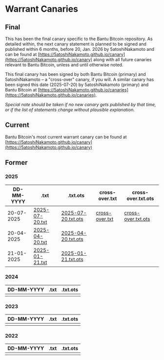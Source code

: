 # Warrant Canaries

## Final

This has been the final canary specific to the Bantu Bitcoin repository. As detailed within, the next canary statement is planned to be signed and published within 6 months, before 20, Jan. 2026 by 5atoshiNakamoto and can be found at [https://5atoshiNakamoto.github.io/canary](https://5atoshiNakamoto.github.io/canary) along with all future canaries relevant to Bantu Bitcoin, unless and until otherwise noted. 

This final canary has been signed by both Bantu Bitcoin (primary) and 5atoshiNakamoto – a "cross-over" canary, if you will. A similar canary has been signed this date (2025-07-20) by 5atoshiNakamoto (primary) and Bantu Bitcoin at [https://5atoshiNakamoto.github.io/canaries](https://5atoshiNakamoto.github.io/canaries).

*Special note should be taken if no new canary gets published by that time, or if the list of statements change without plausible explanation.*

## Current

Bantu Bitcoin's most current warrant canary can be found at [https://5atoshiNakamoto.github.io/canary](https://5atoshiNakamoto.github.io/canary)

## Former

### 2025

| DD-MM-YYYY | .txt | .txt.ots | cross-over.txt | cross-over.txt.ots
| --- | --- | --- | --- | --- |
| 20-07-2025 | [2025-07-20.txt](./2025-07-20.txt) | [2025-07-20.txt.ots](./2025-07-20.txt.ots) | [cross-over.txt](./cross-over.txt) | [cross-over.txt.ots](./cross-over.txt.ots) |
| 20-04-2025 | [2025-04-20.txt](./2025-04-20.txt) | [2025-04-20.txt.ots](./2025-04-20.txt.ots) |
| 21-01-2025 | [2025-01-21.txt](./2025-01-21.txt) | [2025-01-21.txt.ots](./2025-01-21.txt.ots) |

### 2024

| DD-MM-YYYY | .txt | .txt.ots |
| --- | --- | --- |
| | |

### 2023

| DD-MM-YYYY | .txt | .txt.ots |
| --- | --- | --- |
| | |

### 2022

| DD-MM-YYYY | .txt | .txt.ots |
| --- | --- | --- |
| | |
